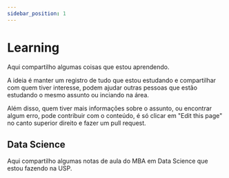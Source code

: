 ```yaml
---
sidebar_position: 1
---
```


# Learning
Aqui compartilho algumas coisas que estou aprendendo. 

A ideia é manter um registro de tudo que estou estudando e compartilhar com quem tiver interesse, podem ajudar outras pessoas que estão estudando o mesmo assunto ou inciando na área.

Além disso, quem tiver mais informações sobre o assunto, ou encontrar algum erro, pode contribuir com o conteúdo, é só clicar em "Edit this page" no canto superior direito e fazer um pull request.

## Data Science
Aqui compartilho algumas notas de aula do MBA em Data Science que estou fazendo na USP.
